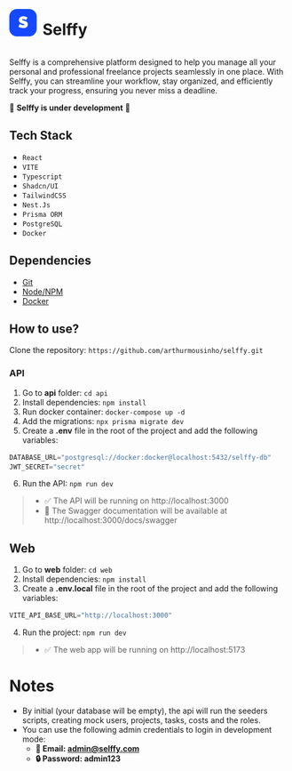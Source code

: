 <div style="display: flex; align-items: center; justify-content: start; flex-direction: row; gap: 10px;">
<p align="left">
  <img src="./docs/logo-icon.svg" width="50" />
</p>
<h1>
Selffy
</h1>
</div>

Selffy is a comprehensive platform designed to help you manage all your personal and professional freelance projects seamlessly in one place. With Selffy, you can streamline your workflow, stay organized, and efficiently track your progress, ensuring you never miss a deadline. 

🚧 **Selffy is under development** 🚧

## Tech Stack
- ```React```
- ```VITE```
- ```Typescript```
- ```Shadcn/UI```
- ```TailwindCSS```
- ```Nest.Js```
- ```Prisma ORM```
- ```PostgreSQL```
- ```Docker```

## Dependencies
- [Git](https://git-scm.com/downloads)
- [Node/NPM](https://nodejs.org/)
- [Docker](https://www.docker.com/)

## How to use?
Clone the repository: ```https://github.com/arthurmousinho/selffy.git```

### API
1. Go to **api** folder: ```cd api```
2. Install dependencies: ```npm install```
3. Run docker container: ```docker-compose up -d```
4. Add the migrations: ```npx prisma migrate dev```
5. Create a **.env** file in the root of the project and add the following variables:
```python
DATABASE_URL="postgresql://docker:docker@localhost:5432/selffy-db"
JWT_SECRET="secret"
```
6. Run the API: ```npm run dev```

> - ✅ The API will be running on http://localhost:3000
> - 📖 The Swagger documentation will be available at http://localhost:3000/docs/swagger

## Web
1. Go to **web** folder: ```cd web```
2. Install dependencies: ```npm install```
3. Create a **.env.local** file in the root of the project and add the following variables:
```python
VITE_API_BASE_URL="http://localhost:3000"
```
4. Run the project: ```npm run dev```

> - ✅ The web app will be running on http://localhost:5173

# Notes
- By initial (your database will be empty), the api will run the seeders scripts, creating mock users, projects, tasks, costs and the roles.
- You can use the following admin credentials to login in development mode: 
  - **📩 Email: admin@selffy.com**
  - **🔒 Password: admin123**